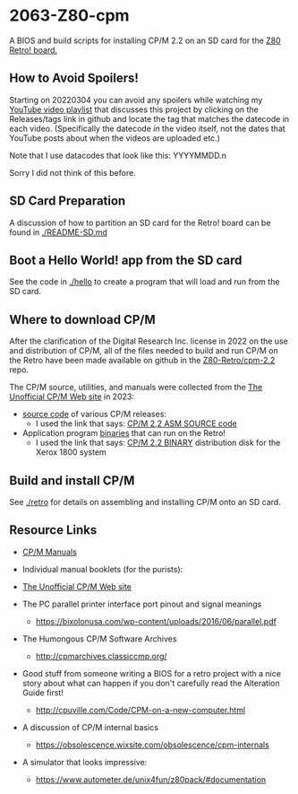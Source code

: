 # 2063-Z80-cpm

A BIOS and build scripts for installing CP/M 2.2 on an SD card for the [Z80 Retro! board.
](https://github.com/johnwinans/2063-Z80)

## How to Avoid Spoilers!

Starting on 20220304 you can avoid any spoilers while watching my 
[YouTube video playlist](https://www.youtube.com/playlist?list=PL3by7evD3F51Cf9QnsAEdgSQ4cz7HQZX5) that discusses this project by clicking on the 
Releases/tags link in github and locate the tag that matches the datecode
in each video. (Specifically the datecode *in* the video itself, not the
dates that YouTube posts about when the videos are uploaded etc.)

Note that I use datacodes that look like this: YYYYMMDD.n 

Sorry I did not think of this before.

## SD Card Preparation

A discussion of how to partition an SD card for the Retro! board can be found in [./README-SD.md](./README-SD.md)

## Boot a Hello World! app from the SD card

See the code in [./hello](./hello) to create a program that will load and run from the SD card.

## Where to download CP/M 

After the clarification of the Digital Research Inc. license in 2022 on the use and distribution of CP/M, all of the files needed to build and run CP/M on the Retro have been made available on github in the [Z80-Retro/cpm-2.2](https://github.com/Z80-Retro/cpm-2.2) repo.

The CP/M source, utilities, and manuals were collected from the [The Unofficial CP/M Web site](http://www.cpm.z80.de/) in 2023:
- [source code](http://www.cpm.z80.de/source.html) of various CP/M releases:
  - I used the link that says: [CP/M 2,2 ASM SOURCE code](http://www.cpm.z80.de/download/cpm2-asm.zip)
- Application program [binaries](http://www.cpm.z80.de/binary.html) that can run on the Retro!
  - I used the link that says: [CP/M 2.2 BINARY](http://www.cpm.z80.de/download/cpm22-b.zip) distribution disk for the Xerox 1800 system


## Build and install CP/M

See [./retro](./retro) for details on assembling and installing CP/M onto an SD card.

## Resource Links

- [CP/M Manuals](https://github.com/Z80-Retro/manuals)
- Individual manual booklets (for the purists):

- [The Unofficial CP/M Web site](http://www.cpm.z80.de/index.html)
- The PC parallel printer interface port pinout and signal meanings
  - https://bixolonusa.com/wp-content/uploads/2016/06/parallel.pdf
- The Humongous CP/M Software Archives
  - http://cpmarchives.classiccmp.org/
- Good stuff from someone writing a BIOS for a retro project with a nice story about what can happen if you don't carefully read the Alteration Guide first!
  - http://cpuville.com/Code/CPM-on-a-new-computer.html
- A discussion of CP/M internal basics
  - https://obsolescence.wixsite.com/obsolescence/cpm-internals
- A simulator that looks impressive:
  - https://www.autometer.de/unix4fun/z80pack/#documentation

